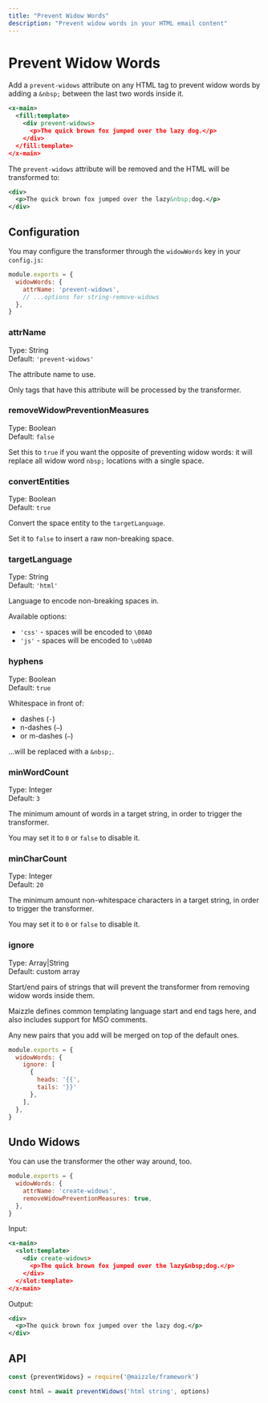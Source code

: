 ```yaml
---
title: "Prevent Widow Words"
description: "Prevent widow words in your HTML email content"
---
```


# Prevent Widow Words

Add a `prevent-widows` attribute on any HTML tag to prevent widow words by adding a `&nbsp;` between the last two words inside it.

<code-sample title="src/templates/example.html">

  ```xml
  <x-main>
    <fill:template>
      <div prevent-widows>
        <p>The quick brown fox jumped over the lazy dog.</p>
      </div>
    </fill:template>
  </x-main>
  ```

</code-sample>

The `prevent-widows` attribute will be removed and the HTML will be transformed to:

```xml
<div>
  <p>The quick brown fox jumped over the lazy&nbsp;dog.</p>
</div>
```

## Configuration

You may configure the transformer through the `widowWords` key in your `config.js`:

<code-sample title="config.js">

  ```js
  module.exports = {
    widowWords: {
      attrName: 'prevent-widows',
      // ...options for string-remove-widows
    },
  }
  ```

</code-sample>

### attrName

Type: String\
Default: `'prevent-widows'`

The attribute name to use.

Only tags that have this attribute will be processed by the transformer.

### removeWidowPreventionMeasures

Type: Boolean\
Default: `false`

Set this to `true` if you want the opposite of preventing widow words: it will replace all widow word `nbsp;` locations with a single space.

### convertEntities

Type: Boolean\
Default: `true`

Convert the space entity to the `targetLanguage`.

Set it to `false` to insert a raw non-breaking space.

### targetLanguage

Type: String\
Default: `'html'`

Language to encode non-breaking spaces in.

Available options:

- `'css'` - spaces will be encoded to `\00A0`
- `'js'` - spaces will be encoded to `\u00A0`

### hyphens

Type: Boolean\
Default: `true`

Whitespace in front of:

- dashes (`-`)
- n-dashes (`–`)
- or m-dashes (`—`)

...will be replaced with a `&nbsp;`.

### minWordCount

Type: Integer\
Default: `3`

The minimum amount of words in a target string, in order to trigger the transformer.

You may set it to `0` or `false` to disable it.

### minCharCount

Type: Integer\
Default: `20`

The minimum amount non-whitespace characters in a target string, in order to trigger the transformer.

You may set it to `0` or `false` to disable it.

### ignore

Type: Array|String\
Default: custom array

Start/end pairs of strings that will prevent the transformer from removing widow words inside them.

Maizzle defines common templating language start and end tags here, and also includes support for MSO comments.

Any new pairs that you add will be merged on top of the default ones.

<code-sample title="config.js">

  ```js
  module.exports = {
    widowWords: {
      ignore: [
        {
          heads: '{{',
          tails: '}}'
        },
      ],
    },
  }
  ```

</code-sample>

## Undo Widows

You can use the transformer the other way around, too.

<code-sample title="config.js">

  ```js
  module.exports = {
    widowWords: {
      attrName: 'create-widows',
      removeWidowPreventionMeasures: true,
    },
  }
  ```

</code-sample>

Input:

<code-sample title="src/templates/example.html">

  ```xml
  <x-main>
    <slot:template>
      <div create-widows>
        <p>The quick brown fox jumped over the lazy&nbsp;dog.</p>
      </div>
    </slot:template>
  </x-main>
  ```

</code-sample>

Output:

<code-sample title="src/templates/example.html">

  ```xml
  <div>
    <p>The quick brown fox jumped over the lazy dog.</p>
  </div>
  ```

</code-sample>

## API

<code-sample title="app.js">

  ```js
  const {preventWidows} = require('@maizzle/framework')

  const html = await preventWidows('html string', options)
  ```

</code-sample>
